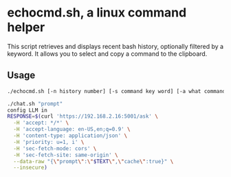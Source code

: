 # echocmd.sh, a linux command helper

This script retrieves and displays recent bash history, optionally filtered by a keyword. It allows you to select and copy a command to the clipboard.

## Usage

```bash
./echocmd.sh [-n history number] [-s command key word] [-a what command look for]

./chat.sh "prompt"
config LLM in
RESPONSE=$(curl 'https://192.168.2.16:5001/ask' \
  -H 'accept: */*' \
  -H 'accept-language: en-US,en;q=0.9' \
  -H 'content-type: application/json' \
  -H 'priority: u=1, i' \
  -H 'sec-fetch-mode: cors' \
  -H 'sec-fetch-site: same-origin' \
  --data-raw "{\"prompt\":\"$TEXT\",\"cache\":true}" \
  --insecure)
